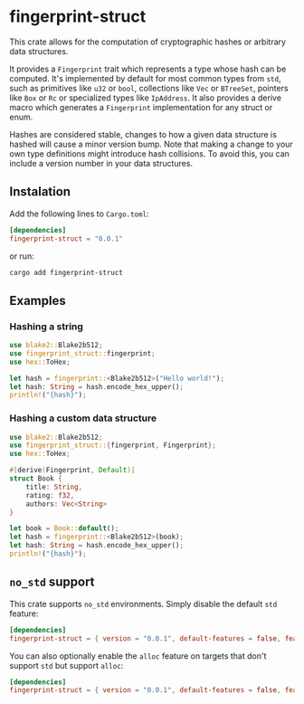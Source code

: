 # fingerprint-struct

This crate allows for the computation of cryptographic hashes or arbitrary data structures.

It provides a `Fingerprint` trait which represents a type whose hash can be computed. It's implemented by default for most common types from `std`, such as primitives like `u32` or `bool`, collections like `Vec` or `BTreeSet`, pointers like `Box` or `Rc` or specialized types like `IpAddress`. It also provides a derive macro which generates a `Fingerprint` implementation for any struct or enum.

Hashes are considered stable, changes to how a given data structure is hashed will cause a minor version bump. Note that making a change to your own type definitions might introduce hash collisions. To avoid this, you can include a version number in your data structures.

## Instalation

Add the following lines to `Cargo.toml`:

```toml
[dependencies]
fingerprint-struct = "0.0.1"
```

or run:

```sh
cargo add fingerprint-struct
```

## Examples

### Hashing a string

```rust
use blake2::Blake2b512;
use fingerprint_struct::fingerprint;
use hex::ToHex;

let hash = fingerprint::<Blake2b512>("Hello world!");
let hash: String = hash.encode_hex_upper();
println!("{hash}");
```

### Hashing a custom data structure

```rust
use blake2::Blake2b512;
use fingerprint_struct::{fingerprint, Fingerprint};
use hex::ToHex;

#[derive(Fingerprint, Default)]
struct Book {
    title: String,
    rating: f32,
    authors: Vec<String>
}

let book = Book::default();
let hash = fingerprint::<Blake2b512>(book);
let hash: String = hash.encode_hex_upper();
println!("{hash}");
```

## `no_std` support

This crate supports `no_std` environments. Simply disable the default `std` feature:

```toml
[dependencies]
fingerprint-struct = { version = "0.0.1", default-features = false, features = ["derive"] }
```

You can also optionally enable the `alloc` feature on targets that don't support `std` but support `alloc`:

```toml
[dependencies]
fingerprint-struct = { version = "0.0.1", default-features = false, features = ["alloc", "derive"] }
```
